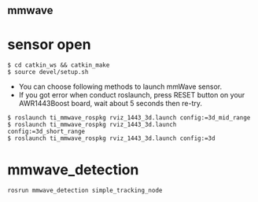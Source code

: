 ## mmwave
# sensor open
```
$ cd catkin_ws && catkin_make
$ source devel/setup.sh
```
- You can choose following methods to launch mmWave sensor. 
- If you got error when conduct roslaunch, press RESET button on your AWR1443Boost board, wait about 5 seconds then re-try.
```
$ roslaunch ti_mmwave_rospkg rviz_1443_3d.launch config:=3d_mid_range
$ roslaunch ti_mmwave_rospkg rviz_1443_3d.launch config:=3d_short_range
$ roslaunch ti_mmwave_rospkg rviz_1443_3d.launch config:=3d
```

# mmwave_detection
```
rosrun mmwave_detection simple_tracking_node
```
